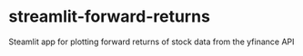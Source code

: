 # streamlit-forward-returns
Steamlit app for plotting forward returns of stock data from the yfinance API
